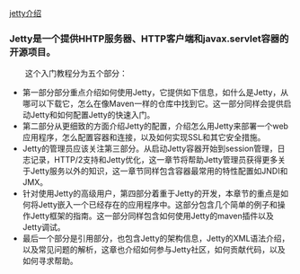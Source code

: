 [jetty介绍](https://blog.csdn.net/qq_37878579/article/details/78404931)

### Jetty是一个提供HHTP服务器、HTTP客户端和javax.servlet容器的开源项目。

　　这个入门教程分为五个部分：

- 第一部分部分重点介绍如何使用Jetty，它提供如下信息，如什么是Jetty，从哪可以下载它，怎么在像Maven一样的仓库中找到它。这一部分同样会提供启动Jetty和如何配置Jetty的快速入门。
- 第二部分从更细致的方面介绍Jetty的配置，介绍怎么用Jetty来部署一个web应用程序，怎么配置容器和连接，以及如何实现SSL和其它安全措施。
- Jetty的管理员应该关注第三部分。从启动Jetty容器开始到session管理，日志记录，HTTP/2支持和Jetty优化，这一章节将帮助Jetty管理员获得更多关于Jetty服务以外的知识，这一章节同样包含容器最常用的特性配置如JNDI和JMX。
- 针对使用Jetty的高级用户，第四部分着重于Jetty的开发，本章节的重点是如何将Jetty嵌入一个已经存在的应用程序中。这部分包含几个简单的例子和操作Jetty框架的指南。这一部分同样包含如何使用Jetty的maven插件以及Jetty调试。
- 最后一个部分是引用部分，也包含Jetty的架构信息，Jetty的XML语法介绍，以及常见问题的解析，这章也介绍如何参与Jetty社区，如何贡献代码，以及如何寻求帮助。